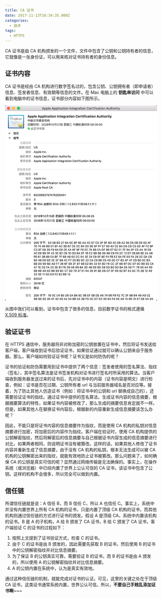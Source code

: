 ```yaml
---
title: CA 证书
date: 2017-11-13T16:34:35.000Z
categories:
  - 技术
tags:
  - HTTPS
---
```


CA 证书是由 CA 机构颁发的一个文件，文件中包含了公钥和公钥持有者的信息，它就像是一张身份证，可以用来核对证书持有者的身份信息。

<!-- more -->

## 证书内容

CA 证书是经由 CA 机构进行数字签名过的，包含公钥、公钥拥有者（即申请者）信息、签发者信息、有效期等信息的文件。在 Mac 电脑上的 **钥匙串访问** 中可以看到电脑中的证书信息，证书部分内容如下图所示。

![](/images/certification.png)

从图中我们可以看到，证书中包含了很多的信息，目前数字证书的格式遵循 [X.509 标准](https://baike.baidu.com/item/X.509/2817050?fr=aladdin)。

## 验证证书

在 HTTPS 通信中，服务器将非对称加密的公钥放置在证书中，然后将证书发送给客户端，客户端收到证书后验证证书，如果验证通过就可以确认公钥来自于服务器。那么，客户端如何验证证书呢？证书又是如何防伪的呢？

证书的验证和防伪需要用到证书中提供了两个信息：签发者使用的签名算法、指纹（签名），其中签名算法是证书签发机构对证书进行签名时所采用的算法。当客户端收到服务器发送过来的证书后，先对证书中的内容（证书内容是明文）进行检查，例如：证书是否在过期、公钥所有者 url 与当前服务器域名是否对应等。接着，为了防止其他人仿造证书（例如：将证书中的公钥和 url 替换成自己的），还需要验证证书的指纹。通过证书中提供的签名算法，生成证书内容的信息摘要，根据摘要算法的特性，如果证书内容被修改了，那么生成的摘要信息肯定就不一样。但是，如果其他人在替换证书内容后，根据新的内容重新生成信息摘要该怎么办呢？

因此，不能只是将证书内容的信息摘要作为指纹，而是使用 CA 机构的私钥对信息摘要进行加密，将加密后的内容作为指纹。客户端在验证时，使用 CA 机构提供的公钥解密指纹，然后将解密后的信息摘要与自己根据证书内容生成的信息摘要进行对比，如果两者相同，则说明证书没有被篡改。这样的话，如果其他人修改了证书内容并重新生成了信息摘要，由于没有 CA 机构的私钥，根本无法生成可以被 CA 机构的公钥解密出来的指纹，就能有效地防止证书被篡改。那么问题来了，如何确保 CA 的公钥是真实可信的呢？显然通过网络传输是无法确保的。事实上，在操作系统（或浏览器）中已经内置了世界上公认可信的 CA 证书，该证书中包含了公钥。这样的机构不会很多，所以完全可以做到内置。

## 信任链

所谓信任链就是说：A 信任 B，而 B 信任 C，所以 A 也信任 C。事实上，系统中并没有内置世界上所有 CA 机构的证书，只是内置了顶级 CA 机构的证书，而其他机构则通过信任链的方式进行证书的颁发。假设 A 是顶级 CA，系统中内置该机构的证书。B 是 A 的子机构，A 给 B 颁发了 CA 证书，B 给 C 颁发了 CA 证书，客户端验证 C 的证书的过程如下：

  1. 按照上文提到了证书验证方式，检查 C 的证书。
  2. 由于 C 的证书是由 B 颁发的，因此需要先获取 B 的证书，然后使用 B 的证书中的公钥解密指纹并对比信息摘要。
  3. 为了保证 B 的公钥真实可靠，需要验证 B 的证书，而 B 的证书是由 A 颁发的，所以使用 A 的公钥解密指纹并对比信息摘要。
  4. A 的公钥内置在系统中，认为是真实有效地。

通过这种信任链的机制，就能完成对证书的认证。可见，这里的关键之处在于顶级 CA 证书，这类证书通常系统内置，世界公认可信。所以，**不要自己手贱乱添加证书啊~~~**
